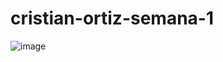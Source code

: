 # cristian-ortiz-semana-1

![image](https://user-images.githubusercontent.com/88666377/216505873-d2f117d8-dc49-4b83-9ebd-5220e9838e30.png)
